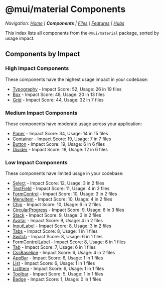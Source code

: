 # @mui/material Components

*Navigation: [Home](../../index.md) | **Components** | [Files](../../files.md) | [Features](../../features.md) | [Hubs](../../hubs.md)*



This index lists all components from the `@mui/material` package, sorted by usage impact.

## Components by Impact

### High Impact Components

These components have the highest usage impact in your codebase:

- [Typography](./Typography.md) - Impact Score: 52, Usage: 26 in 19 files
- [Box](./Box.md) - Impact Score: 48, Usage: 20 in 13 files
- [Grid](./Grid.md) - Impact Score: 44, Usage: 32 in 7 files

### Medium Impact Components

These components have moderate usage across your application:

- [Paper](./Paper.md) - Impact Score: 34, Usage: 14 in 15 files
- [Container](./Container.md) - Impact Score: 19, Usage: 7 in 7 files
- [Button](./Button.md) - Impact Score: 19, Usage: 6 in 6 files
- [Divider](./Divider.md) - Impact Score: 18, Usage: 12 in 6 files

### Low Impact Components

These components have limited usage in your codebase:

- [Select](./Select.md) - Impact Score: 12, Usage: 3 in 2 files
- [TextField](./TextField.md) - Impact Score: 11, Usage: 4 in 3 files
- [FormControl](./FormControl.md) - Impact Score: 10, Usage: 3 in 2 files
- [MenuItem](./MenuItem.md) - Impact Score: 10, Usage: 4 in 2 files
- [Chip](./Chip.md) - Impact Score: 10, Usage: 6 in 2 files
- [CircularProgress](./CircularProgress.md) - Impact Score: 9, Usage: 6 in 3 files
- [Stack](./Stack.md) - Impact Score: 9, Usage: 3 in 2 files
- [Avatar](./Avatar.md) - Impact Score: 9, Usage: 4 in 2 files
- [InputLabel](./InputLabel.md) - Impact Score: 8, Usage: 3 in 2 files
- [Tabs](./Tabs.md) - Impact Score: 8, Usage: 1 in 1 files
- [Switch](./Switch.md) - Impact Score: 8, Usage: 6 in 1 files
- [FormControlLabel](./FormControlLabel.md) - Impact Score: 8, Usage: 6 in 1 files
- [Tab](./Tab.md) - Impact Score: 7, Usage: 6 in 1 files
- [CssBaseline](./CssBaseline.md) - Impact Score: 6, Usage: 4 in 2 files
- [AppBar](./AppBar.md) - Impact Score: 6, Usage: 1 in 1 files
- [List](./List.md) - Impact Score: 6, Usage: 1 in 1 files
- [ListItem](./ListItem.md) - Impact Score: 6, Usage: 1 in 1 files
- [Toolbar](./Toolbar.md) - Impact Score: 5, Usage: 1 in 1 files
- [Badge](./Badge.md) - Impact Score: 1, Usage: 0 in 1 files
